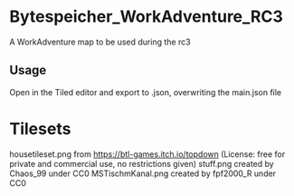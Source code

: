 # Bytespeicher_WorkAdventure_RC3
A WorkAdventure map to be used during the rc3 


## Usage
Open in the Tiled editor and export to .json, overwriting the main.json file



# Tilesets
housetileset.png from https://btl-games.itch.io/topdown (License: free for private and commercial use, no restrictions given)
stuff.png created by Chaos_99 under CC0
MSTischmKanal.png created by fpf2000_R under CC0

